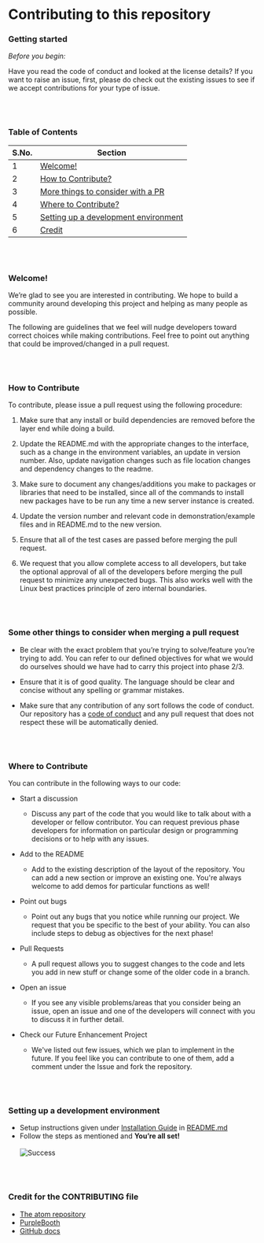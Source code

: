 # Contributing to this repository

### Getting started

*Before you begin:*

Have you read the code of conduct and looked at the license details?
If you want to raise an issue, first, please do check out the existing issues to see if we accept contributions for your type of issue.

<br></br>
### Table of Contents

S.No. | Section
----- | -------
1 | [Welcome!](#welcome!)
2 | [How to Contribute?](#How-to-Contribute)
3 | [More things to consider with a PR](#Some-other-things-to-consider-when-merging-a-pull-request)
4 | [Where to Contribute?](#Where-to-Contribute)
5 | [Setting up a development environment](#Setting-up-a-development-environment)
6 | [Credit](#Credit-for-the-CONTRIBUTING-file)

<br></br>
### Welcome!
We’re glad to see you are interested in contributing. We hope to build a community around developing this project and helping as many people as possible.

The following are guidelines that we feel will nudge developers toward correct choices while making contributions. Feel free to point out anything that could be improved/changed in a pull request.


<br></br>
### How to Contribute

To contribute, please issue a pull request using the following procedure:
1. Make sure that any install or build dependencies are removed before the layer end while doing a build.

2. Update the README.md with the appropriate changes to the interface, such as a change in the environment variables, an update in version number. Also, update navigation changes such as file location changes and dependency changes to the readme.

3. Make sure to document any changes/additions you make to packages or libraries that need to be installed, since all of the commands to install new packages have to be run any time a new server instance is created.

4. Update the version number and relevant code in demonstration/example files and in README.md to the new version.

5. Ensure that all of the test cases are passed before merging the pull request.

6. We request that you allow complete access to all developers, but take the optional approval of all of the developers before merging the pull request to minimize any unexpected bugs. This also works well with the Linux best practices principle of zero internal boundaries.

<br></br>
### Some other things to consider when merging a pull request
* Be clear with the exact problem that you’re trying to solve/feature you’re trying to add. You can refer to our defined objectives for what we would do ourselves should we have had to carry this project into phase 2/3.

* Ensure that it is of good quality. The language should be clear and concise without any spelling or grammar mistakes.

* Make sure that any contribution of any sort follows the code of conduct. Our repository has a [code of conduct](https://github.com/sak007/Jobby/blob/main/CODE_OF_CONDUCT.md) and any pull request that does not respect these will be automatically denied.

<br></br>
### Where to Contribute
You can contribute in the following ways to our code:

* Start a discussion
  * Discuss any part of the code that you would like to talk about with a developer or fellow contributor. You can request previous phase developers for information on particular design or programming decisions or to help with any issues.

* Add to the README
  * Add to the existing description of the layout of the repository. You can add a new section or improve an existing one. You're always welcome to add demos for particular functions as well!

* Point out bugs
  * Point out any bugs that you notice while running our project. We request that you be specific to the best of your ability. You can also include steps to debug as objectives for the next phase!

* Pull Requests
  * A pull request allows you to suggest changes to the code and lets you add in new stuff or change some of the older code in a branch.

* Open an issue
  * If you see any visible problems/areas that you consider being an issue, open an issue and one of the developers will connect with you to discuss it in further detail.

* Check our Future Enhancement Project
  * We've listed out few issues, which we plan to implement in the future. If you feel like you can contribute to one of them, add a comment under the Issue and fork the repository.

<br></br>
### Setting up a development environment
- Setup instructions given under [Installation Guide](https://github.com/sak007/Jobby/tree/documentation#-installation-guide) in [README.md](https://github.com/sak007/Jobby/blob/main/README.md)
- Follow the steps as mentioned and
**You’re all set!**
<br></br>
![Success](https://media.giphy.com/media/AgrfqPt5AyiTm/giphy.gif)

<br></br>
### Credit for the CONTRIBUTING file
* [The atom repository](https://github.com/atom/atom/blob/master/CONTRIBUTING.md#pull-requests)
* [PurpleBooth](https://gist.github.com/PurpleBooth/b24679402957c63ec426#scope)
* [GitHub docs](https://github.com/github/docs/blob/main/CONTRIBUTING.md)
